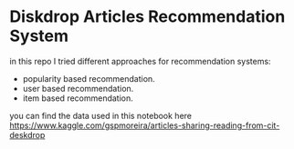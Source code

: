 # Diskdrop Articles Recommendation System
in this repo I tried different approaches for recommendation systems:
* popularity based recommendation.
* user based recommendation.
* item based recommendation.

you can find the data used in this notebook here https://www.kaggle.com/gspmoreira/articles-sharing-reading-from-cit-deskdrop
